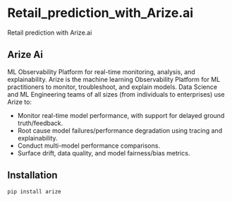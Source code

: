 # Retail_prediction_with_Arize.ai
Retail prediction with Arize.ai

## Arize Ai
ML Observability Platform for real-time monitoring, analysis, and explainability. Arize is the machine learning Observability Platform for ML practitioners to monitor, troubleshoot, and explain models. Data Science and ML Engineering teams of all sizes (from individuals to enterprises) use Arize to:

- Monitor real-time model performance, with support for delayed ground truth/feedback.
- Root cause model failures/performance degradation using tracing and explainability.
- Conduct multi-model performance comparisons.
- Surface drift, data quality, and model fairness/bias metrics.

## Installation
```python
pip install arize
```


